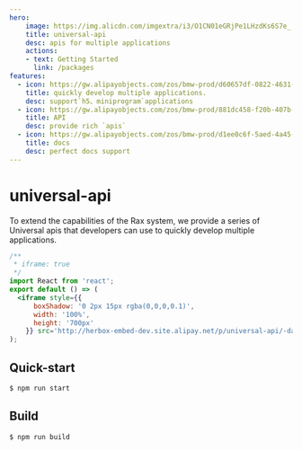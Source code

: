 ```yaml
---
hero:
    image: https://img.alicdn.com/imgextra/i3/O1CN01eGRjPe1LHzdKs6S7e_!!6000000001275-2-tps-200-200.png
    title: universal-api
    desc: apis for multiple applications
    actions:
    - text: Getting Started
      link: /packages
features:
  - icon: https://gw.alipayobjects.com/zos/bmw-prod/d60657df-0822-4631-9d7c-e7a869c2f21c/k79dmz3q_w126_h126.png
    title: quickly develop multiple applications.
    desc: support`h5、miniprogram`applications
  - icon: https://gw.alipayobjects.com/zos/bmw-prod/881dc458-f20b-407b-947a-95104b5ec82b/k79dm8ih_w144_h144.png
    title: API
    desc: provide rich `apis`
  - icon: https://gw.alipayobjects.com/zos/bmw-prod/d1ee0c6f-5aed-4a45-a507-339a4bfe076c/k7bjsocq_w144_h144.png
    title: docs
    desc: perfect docs support
---
```


# universal-api

To extend the capabilities of the Rax system, we provide a series of Universal apis that developers can use to quickly develop multiple applications.


```jsx | inline
/**
 * iframe: true
 */
import React from 'react';
export default () => (
  <iframe style={{
      boxShadow: '0 2px 15px rgba(0,0,0,0.1)',
      width: '100%',
      height: '700px'
    }} src='http://herbox-embed-dev.site.alipay.net/p/universal-api/-daily'></iframe>
);
```

## Quick-start
```bash
$ npm run start
```

## Build
```bash
$ npm run build
```
